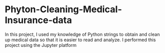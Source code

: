 # Phyton-Cleaning-Medical-Insurance-data
In this project, I used my knowledge of Python strings to obtain and clean up medical data so that it is easier to read and analyze. I performed this project using the Jupyter platform
